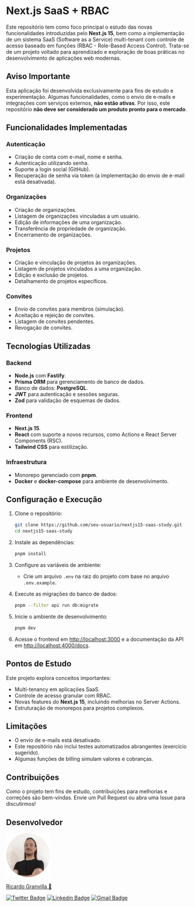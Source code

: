 # Next.js SaaS + RBAC

Este repositório tem como foco principal o estudo das novas funcionalidades introduzidas pelo **Next.js 15**, bem como a implementação de um sistema SaaS (Software as a Service) multi-tenant com controle de acesso baseado em funções (RBAC - Role-Based Access Control). Trata-se de um projeto voltado para aprendizado e exploração de boas práticas no desenvolvimento de aplicações web modernas.

## Aviso Importante

Esta aplicação foi desenvolvida exclusivamente para fins de estudo e experimentação. Algumas funcionalidades, como o envio de e-mails e integrações com serviços externos, **não estão ativas**. Por isso, este repositório **não deve ser considerado um produto pronto para o mercado**.

## Funcionalidades Implementadas

### Autenticação

- Criação de conta com e-mail, nome e senha.
- Autenticação utilizando senha.
- Suporte a login social (GitHub).
- Recuperação de senha via token (a implementação do envio de e-mail está desativada).

### Organizações

- Criação de organizações.
- Listagem de organizações vinculadas a um usuário.
- Edição de informações de uma organização.
- Transferência de propriedade de organização.
- Encerramento de organizações.

### Projetos

- Criação e vinculação de projetos às organizações.
- Listagem de projetos vinculados a uma organização.
- Edição e exclusão de projetos.
- Detalhamento de projetos específicos.

### Convites

- Envio de convites para membros (simulação).
- Aceitação e rejeição de convites.
- Listagem de convites pendentes.
- Revogação de convites.

## Tecnologias Utilizadas

### Backend

- **Node.js** com **Fastify**.
- **Prisma ORM** para gerenciamento de banco de dados.
- Banco de dados: **PostgreSQL**.
- **JWT** para autenticação e sessões seguras.
- **Zod** para validação de esquemas de dados.

### Frontend

- **Next.js 15**.
- **React** com suporte a novos recursos, como Actions e React Server Components (RSC).
- **Tailwind CSS** para estilização.

### Infraestrutura

- Monorepo gerenciado com **pnpm**.
- **Docker** e **docker-compose** para ambiente de desenvolvimento.

## Configuração e Execução

1. Clone o repositório:

   ```bash
   git clone https://github.com/seu-usuario/nextjs15-saas-study.git
   cd nextjs15-saas-study
   ```

2. Instale as dependências:
  
   ```bash
   pnpm install
   ```

3. Configure as variáveis de ambiente:
   - Crie um arquivo `.env` na raiz do projeto com base no arquivo `.env.example`.

4. Execute as migrações do banco de dados:
  
   ```bash
   pnpm --filter api run db:migrate
   ```

5. Inicie o ambiente de desenvolvimento:
  
   ```bash
   pnpm dev
   ```

6. Acesse o frontend em [http://localhost:3000](http://localhost:3000) e a documentação da API em [http://localhost:4000/docs](http://localhost:4000/docs).

## Pontos de Estudo

Este projeto explora conceitos importantes:

- Multi-tenancy em aplicações SaaS.
- Controle de acesso granular com RBAC.
- Novas features do **Next.js 15**, incluindo melhorias no Server Actions.
- Estruturação de monorepos para projetos complexos.

## Limitações

- O envio de e-mails está desativado.
- Este repositório não inclui testes automatizados abrangentes (exercício sugerido).
- Algumas funções de billing simulam valores e cobranças.

## Contribuições

Como o projeto tem fins de estudo, contribuições para melhorias e correções são bem-vindas. Envie um Pull Request ou abra uma Issue para discutirmos!

## Desenvolvedor

[![Ricardo Granvilla](./assets/author.png)](https://github.com/rgranvilla)

[Ricardo Granvilla 🚀](https://github.com/rgranvilla)

[![Twitter Badge](https://img.shields.io/badge/-@rgranvilla-1ca0f1?style=flat-square&labelColor=1ca0f1&logo=twitter&logoColor=white&link=https://twitter.com/rgranvilla)](https://twitter.com/rgranvilla)
[![Linkedin Badge](https://img.shields.io/badge/-Ricardo-blue?style=flat-square&logo=Linkedin&logoColor=white&link=https://www.linkedin.com/in/rgranvilla/)](https://www.linkedin.com/in/rgranvilla/)
[![Gmail Badge](https://img.shields.io/badge/-rgranvilla@gmail.com-c14438?style=flat-square&logo=Gmail&logoColor=white&link=mailto:rgranvilla@gmail.com)](mailto:rgranvilla@gmail.com)
